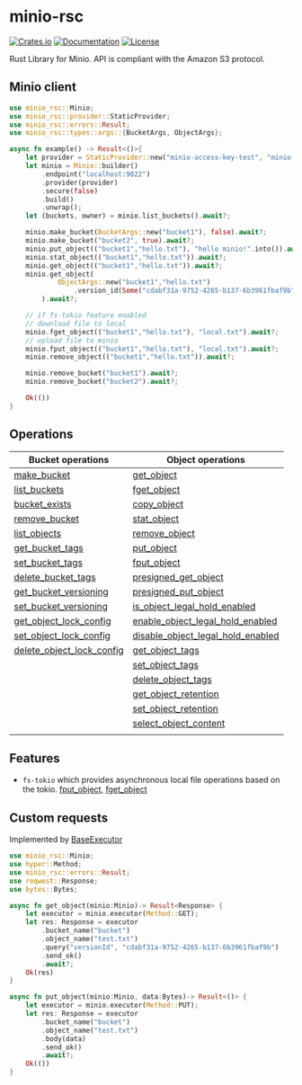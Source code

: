 # minio-rsc
[![Crates.io](https://img.shields.io/crates/v/minio-rsc)](https://crates.io/crates/minio-rsc)
[![Documentation](https://docs.rs/minio-rsc/badge.svg)](https://docs.rs/minio-rsc)
[![License](https://img.shields.io/crates/l/minio-rsc)](#license)

Rust Library for Minio. API is compliant with the Amazon S3 protocol.

## Minio client
```rust
use minio_rsc::Minio;
use minio_rsc::provider::StaticProvider;
use minio_rsc::errors::Result;
use minio_rsc::types::args::{BucketArgs, ObjectArgs};

async fn example() -> Result<()>{
    let provider = StaticProvider::new("minio-access-key-test", "minio-secret-key-test", None);
    let minio = Minio::builder()
        .endpoint("localhost:9022")
        .provider(provider)
        .secure(false)
        .build()
        .unwrap();
    let (buckets, owner) = minio.list_buckets().await?;

    minio.make_bucket(BucketArgs::new("bucket1"), false).await?;
    minio.make_bucket("bucket2", true).await?;
    minio.put_object(("bucket1","hello.txt"), "hello minio!".into()).await?;
    minio.stat_object(("bucket1","hello.txt")).await?;
    minio.get_object(("bucket1","hello.txt")).await?;
    minio.get_object(
            ObjectArgs::new("bucket1","hello.txt")
                .version_id(Some("cdabf31a-9752-4265-b137-6b3961fbaf9b".to_string()))
        ).await?;

    // if fs-tokio feature enabled
    // download file to local
    minio.fget_object(("bucket1","hello.txt"), "local.txt").await?;
    // upload file to minio
    minio.fput_object(("bucket1","hello.txt"), "local.txt").await?;
    minio.remove_object(("bucket1","hello.txt")).await?;

    minio.remove_bucket("bucket1").await?;
    minio.remove_bucket("bucket2").await?;

    Ok(())
}
```

## Operations
| Bucket operations | Object operations |
|-|-|
| [make_bucket](https://docs.rs/minio-rsc/latest/minio_rsc/client/struct.Minio.html#method.make_bucket) | [get_object](https://docs.rs/minio-rsc/latest/minio_rsc/client/struct.Minio.html#method.get_object) |
| [list_buckets](https://docs.rs/minio-rsc/latest/minio_rsc/client/struct.Minio.html#method.list_buckets) | [fget_object](https://docs.rs/minio-rsc/latest/minio_rsc/client/struct.Minio.html#method.fget_object) |
| [bucket_exists](https://docs.rs/minio-rsc/latest/minio_rsc/client/struct.Minio.html#method.bucket_exists) | [copy_object](https://docs.rs/minio-rsc/latest/minio_rsc/client/struct.Minio.html#method.copy_object) |
| [remove_bucket](https://docs.rs/minio-rsc/latest/minio_rsc/client/struct.Minio.html#method.remove_bucket) | [stat_object](https://docs.rs/minio-rsc/latest/minio_rsc/client/struct.Minio.html#method.stat_object) |
| [list_objects](https://docs.rs/minio-rsc/latest/minio_rsc/client/struct.Minio.html#method.list_objects) | [remove_object](https://docs.rs/minio-rsc/latest/minio_rsc/client/struct.Minio.html#method.remove_object) |
| [get_bucket_tags](https://docs.rs/minio-rsc/latest/minio_rsc/client/struct.Minio.html#method.get_bucket_tags) | [put_object](https://docs.rs/minio-rsc/latest/minio_rsc/client/struct.Minio.html#method.put_object) |
| [set_bucket_tags](https://docs.rs/minio-rsc/latest/minio_rsc/client/struct.Minio.html#method.set_bucket_tags) | [fput_object](https://docs.rs/minio-rsc/latest/minio_rsc/client/struct.Minio.html#method.fput_object) |
| [delete_bucket_tags](https://docs.rs/minio-rsc/latest/minio_rsc/client/struct.Minio.html#method.delete_bucket_tags) | [presigned_get_object](https://docs.rs/minio-rsc/latest/minio_rsc/client/struct.Minio.html#method.presigned_get_object) |
| [get_bucket_versioning](https://docs.rs/minio-rsc/latest/minio_rsc/client/struct.Minio.html#method.get_bucket_versioning) | [presigned_put_object](https://docs.rs/minio-rsc/latest/minio_rsc/client/struct.Minio.html#method.presigned_put_object) |
| [set_bucket_versioning](https://docs.rs/minio-rsc/latest/minio_rsc/client/struct.Minio.html#method.set_bucket_versioning) | [is_object_legal_hold_enabled](https://docs.rs/minio-rsc/latest/minio_rsc/client/struct.Minio.html#method.is_object_legal_hold_enabled) |
| [get_object_lock_config](https://docs.rs/minio-rsc/latest/minio_rsc/client/struct.Minio.html#method.get_object_lock_config) | [enable_object_legal_hold_enabled](https://docs.rs/minio-rsc/latest/minio_rsc/client/struct.Minio.html#method.enable_object_legal_hold_enabled) |
| [set_object_lock_config](https://docs.rs/minio-rsc/latest/minio_rsc/client/struct.Minio.html#method.set_bobject_lock_config) | [disable_object_legal_hold_enabled](https://docs.rs/minio-rsc/latest/minio_rsc/client/struct.Minio.html#method.disable_object_legal_hold_enabled) |
| [delete_object_lock_config](https://docs.rs/minio-rsc/latest/minio_rsc/client/struct.Minio.html#method.delete_bobject_lock_config) | [get_object_tags](https://docs.rs/minio-rsc/latest/minio_rsc/client/struct.Minio.html#method.get_object_tags) |
|  | [set_object_tags](https://docs.rs/minio-rsc/latest/minio_rsc/client/struct.Minio.html#method.set_object_tags) |
|  | [delete_object_tags](https://docs.rs/minio-rsc/latest/minio_rsc/client/struct.Minio.html#method.delete_object_tags) |
| | [get_object_retention](https://docs.rs/minio-rsc/latest/minio_rsc/client/struct.Minio.html#method.get_object_retention) |
| | [set_object_retention](https://docs.rs/minio-rsc/latest/minio_rsc/client/struct.Minio.html#method.set_object_retention) |
| | [select_object_content](https://docs.rs/minio-rsc/latest/minio_rsc/client/struct.Minio.html#method.select_object_content) |
| |  |

## Features
- `fs-tokio` which provides asynchronous local file operations based on the tokio. [fput_object](https://docs.rs/minio-rsc/latest/minio_rsc/client/struct.Minio.html#method.fput_object), [fget_object](https://docs.rs/minio-rsc/latest/minio_rsc/client/struct.Minio.html#method.fget_object)

## Custom requests
Implemented by [BaseExecutor](https://docs.rs/minio-rsc/latest/minio_rsc/client/struct.BaseExecutor.html)

```rust
use minio_rsc::Minio;
use hyper::Method;
use minio_rsc::errors::Result;
use reqwest::Response;
use bytes::Bytes;

async fn get_object(minio:Minio)-> Result<Response> {
    let executor = minio.executor(Method::GET);
    let res: Response = executor
        .bucket_name("bucket")
        .object_name("test.txt")
        .query("versionId", "cdabf31a-9752-4265-b137-6b3961fbaf9b")
        .send_ok()
        .await?;
    Ok(res)
}

async fn put_object(minio:Minio, data:Bytes)-> Result<()> {
    let executor = minio.executor(Method::PUT);
    let res: Response = executor
        .bucket_name("bucket")
        .object_name("test.txt")
        .body(data)
        .send_ok()
        .await?;
    Ok(())
}
```